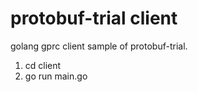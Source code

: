 # protobuf-trial client

golang gprc client sample of protobuf-trial.

1. cd client
2. go run main.go 